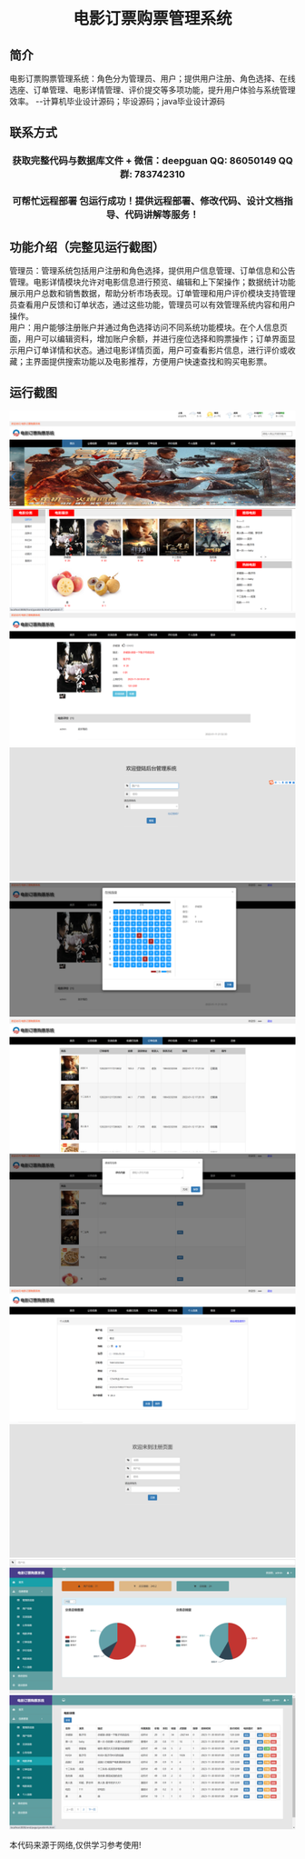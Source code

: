 <p><h1 align="center">电影订票购票管理系统</h1></p>

## 简介
电影订票购票管理系统：角色分为管理员、用户；提供用户注册、角色选择、在线选座、订单管理、电影详情管理、评价提交等多项功能，提升用户体验与系统管理效率。    --计算机毕业设计源码；毕设源码；java毕业设计源码


## 联系方式
<p><h3 align="center">获取完整代码与数据库文件 + 微信：deepguan QQ: 86050149 QQ群: 783742310</h3></p>
<p><h3 align="center">可帮忙远程部署 包运行成功！提供远程部署、修改代码、设计文档指导、代码讲解等服务！</h3></p>

## 功能介绍（完整见运行截图）
管理员：管理系统包括用户注册和角色选择，提供用户信息管理、订单信息和公告管理。电影详情模块允许对电影信息进行预览、编辑和上下架操作；数据统计功能展示用户总数和销售数据，帮助分析市场表现。订单管理和用户评价模块支持管理员查看用户反馈和订单状态，通过这些功能，管理员可以有效管理系统内容和用户操作。  
用户：用户能够注册账户并通过角色选择访问不同系统功能模块。在个人信息页面，用户可以编辑资料，增加账户余额，并进行座位选择和购票操作；订单界面显示用户订单详情和状态。通过电影详情页面，用户可查看影片信息，进行评价或收藏；主界面提供搜索功能以及电影推荐，方便用户快速查找和购买电影票。


## 运行截图
![](imgs/588112-20221130100513151-673197040.png)
![](imgs/588112-20221130100520066-1218827881.png)
![](imgs/588112-20221130100526712-1723773532.png)
![](imgs/588112-20221130100532499-2076437250.png)
![](imgs/588112-20221130100537059-1040397971.png)
![](imgs/588112-20221130100541490-1156745143.png)
![](imgs/588112-20221130100547039-1848475878.png)
![](imgs/588112-20221130100551747-1351314430.png)
![](imgs/588112-20221130100557183-2049312523.png)
![](imgs/588112-20221130100601205-42308680.png)
![](imgs/588112-20221130100605204-1387382301.png)

<p>本代码来源于网络,仅供学习参考使用!</p>
